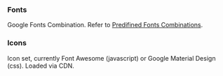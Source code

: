 ### Fonts

Google Fonts Combination. Refer to [Predifined Fonts Combinations](https://www.drupal.org/docs/8/themes/barrio/predefined-fonts "Drupal 8 guide on Drupal.org").

### Icons

Icon set, currently Font Awesome (javascript) or Google Material Design (css). Loaded via CDN.